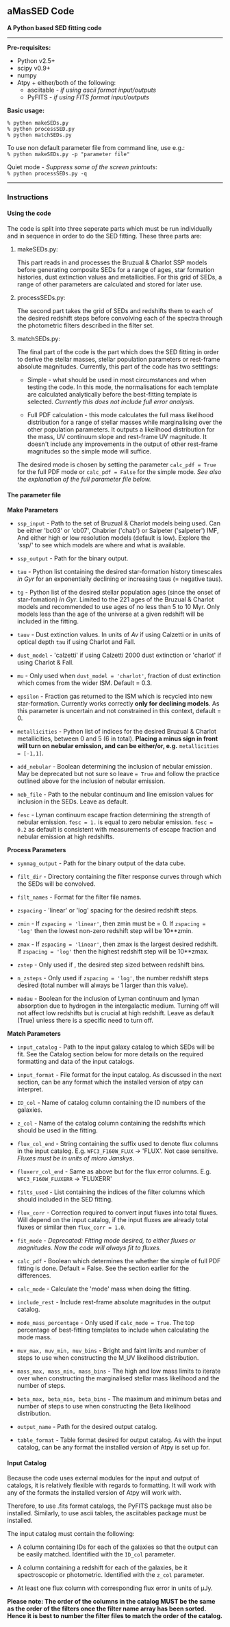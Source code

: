 ## aMasSED Code 
__A Python based SED fitting code__

---

__Pre-requisites:__

* Python v2.5+  
* scipy v0.9+  
* numpy  
* Atpy + either/both of the following:  
	* asciitable - *if using ascii format input/outputs*  
	* PyFITS - *if using FITS format input/outputs*  

__Basic usage:__

	% python makeSEDs.py
	% python processSED.py
	% python matchSEDs.py


To use non default parameter file from command line, use e.g.:  
`% python makeSEDs.py -p "parameter file"`

Quiet mode - _Suppress some of the screen printouts_:  
`% python processSEDs.py -q`


---


### Instructions ###

#### Using the code ####

The code is split into three seperate parts which must be run individually and in sequence in order to do the SED fitting. These three parts are:

1.  makeSEDs.py:

    This part reads in and processes the Bruzual & Charlot SSP models before generating composite SEDs for a range of ages, star formation histories, dust extinction values and metallicities. For this grid of SEDs, a range of other parameters are calculated and stored for later use.
        
2.  processSEDs.py:

    The second part takes the grid of SEDs and redshifts them to each of the desired redshift steps before convolving each of the spectra through the photometric filters described in the filter set.
        
3.  matchSEDs.py:

    The final part of the code is the part which does the SED fitting in order to derive the stellar masses, stellar population parameters or rest-frame absolute magnitudes. Currently, this part of the code has two setttings:
       
    * Simple - what should be used in most circumstances and when testing the code. In this mode, the normalisations for each template are calculated analytically before the best-fitting template is selected. _Currently this does not include full error analysis._
    
    * Full PDF calculation - this mode calculates the full mass likelihood distribution for a range of stellar masses while marginalising over the other population parameters. It outputs a likelihood distribution for the mass, UV continuum slope and rest-frame UV magnitude. It doesn't include any improvements in the output of other rest-frame magnitudes so the simple mode will suffice.
    
    The desired mode is chosen by setting the parameter `calc_pdf = True` for the full PDF mode or `calc_pdf = False` for the simple mode. _See also the explanation of the full parameter file below._
        
#### The parameter file ####

__Make Parameters__

* `ssp_input` - Path to the set of Bruzual & Charlot models being used. Can be either 'bc03' or 'cb07', Chabrier ('chab') or Salpeter ('salpeter') IMF, And either high or low resolution models (default is low). Explore the 'ssp/' to see which models are where and what is available.

* `ssp_output` - Path for the binary output.

* `tau` - Python list containing the desired star-formation history timescales _in Gyr_ for an exponentially declining or increasing taus (= negative taus).

* `tg` - Python list of the desired stellar population ages (since the onset of star-fomation) _in Gyr_. Limited to the 221 ages of the Bruzual & Charlot models and recommended to use ages of no less than 5 to 10 Myr. Only models less than the age of the universe at a given redshift will be included in the fitting.

* `tauv` - Dust extinction values. In units of _Av_ if using Calzetti or in units of optical depth `tau` if using Charlot and Fall.

* `dust_model` - 'calzetti' if using Calzetti 2000 dust extinction or 'charlot' if using Charlot & Fall.

* `mu` - Only used when `dust_model = 'charlot'`, fraction of dust extinction which comes from the wider ISM. Default = 0.3.

* `epsilon` - Fraction gas returned to the ISM which is recycled into new star-formation. Currently works correctly __only for declining models__. As this parameter is uncertain and not constrained in this context, default = 0. 

* `metallicities` - Python list of indices for the desired Bruzual & Charlot metallicities, between 0 and 5 (6 in total). __Placing a minus sign in front will turn on nebular emission, and can be either/or, e.g.__ `metallicities = [-1,1]`.

* `add_nebular` - Boolean determining the inclusion of nebular emission. May be deprecated but not sure so leave `= True` and follow the practice outlined above for the inclusion of nebular emission.

* `neb_file` - Path to the nebular continuum and line emission values for inclusion in the SEDs. Leave as default.

* `fesc` - Lyman continuum escape fraction determining the strength of nebular emission. `fesc = 1.` is equal to zero nebular emission. `fesc = 0.2` as default is consistent with measurements of escape fraction and nebular emission at high redshifts. 

__Process Parameters__

* `synmag_output` - Path for the binary output of the data cube.

* `filt_dir` - Directory containing the filter response curves through which the SEDs will be convolved.

* `filt_names` - Format for the filter file names.

*  `zspacing` - 'linear' or 'log' spacing for the desired redshift steps.

* `zmin` - If `zspacing = 'linear'`, then zmin must be = 0. If `zspacing = 'log'` then the lowest non-zero redshift step will be 10**zmin.

* `zmax` - If `zspacing = 'linear'`, then zmax is the largest desired redshift. If `zspacing = 'log'` then the highest redshift step will be 10**zmax.

* `zstep` - Only used if , the desired step sized between redshift bins.

* `n_zsteps` - Only used if `zspacing = 'log'`, the number redshift steps desired (total number will always be 1 larger than this value).

* `madau` - Boolean for the inclusion of Lyman continuum and lyman absorption due to hydrogen in the intergalactic medium. Turning off will not affect low redshifts but is crucial at high redshift. Leave as default (True) unless there is a specific need to turn off.

__Match Parameters__

* `input_catalog` - Path to the input galaxy catalog to which SEDs will be fit. See the Catalog section below for more details on the required formatting and data of the input catalogs.

* `input_format` - File format for the input catalog. As discussed in the next section, can be any format which the installed version of atpy can interpret.

* `ID_col` - Name of catalog column containing the ID numbers of the galaxies.

* `z_col` - Name of the catalog column containing the redshifts which should be used in the fitting.

* `flux_col_end` - String containing the suffix used to denote flux columns in the input catalog. E.g. `WFC3_F160W_FLUX` -> 'FLUX'. Not case sensitive. _Fluxes must be in units of micro Janskys_.

* `fluxerr_col_end` - Same as above but for the flux error columns. E.g. `WFC3_F160W_FLUXERR` -> 'FLUXERR'

* `filts_used` - List containing the indices of the filter columns which should included in the SED fitting.

* `flux_corr` - Correction required to convert input fluxes into total fluxes. Will depend on the input catalog, if the input fluxes are already total fluxes or similar then `flux_corr = 1.0`.

* `fit_mode` - _Deprecated: Fitting mode desired, to either fluxes or magnitudes. Now the code will always fit to fluxes._

* `calc_pdf` - Boolean which determines the whether the simple of full PDF fitting is done. Default = False. See the section earlier for the differences.

* `calc_mode` - Calculate the 'mode' mass when doing the fitting.

* `include_rest` - Include rest-frame absolute magnitudes in the output catalog.

* `mode_mass_percentage` - Only used if `calc_mode = True`. The top percentage of best-fitting templates to include when calculating the mode mass.

* `muv_max, muv_min, muv_bins` - Bright and faint limits and number of steps to use when constructing the M_UV likelihood distribution.

* `mass_max, mass_min, mass_bins` - The high and low mass limits to iterate over when constructing the marginalised stellar mass likelihood and the number of steps.

* `beta_max, beta_min, beta_bins` - The maximum and minimum betas and number of steps to use when constructing the Beta likelihood distribution.

* `output_name` - Path for the desired output catalog.

* `table_format` - Table format desired for output catalog. As with the input catalog, can be any format the installed version of Atpy is set up for.

#### Input Catalog ####

Because the code uses external modules for the input and output of catalogs, it is relatively flexible with regards to formatting. It will work with any of the formats the installed version of Atpy will work with.

Therefore, to use .fits format catalogs, the PyFITS package must also be installed. Similarly, to use ascii tables, the asciitables package must be installed.

The input catalog must contain the following:

* A column containing IDs for each of the galaxies so that the output can be easily matched. Identified with the `ID_col` parameter.

* A column containing a redshift for each of the galaxies, be it spectroscopic or photometric. Identified with the `z_col` parameter.

* At least one flux column with corresponding flux error in units of µJy.

__Please note: The order of the columns in the catalog MUST be the same as the order of the filters once the filter name array has been sorted. Hence it is best to number the filter files to match the order of the catalog.__



